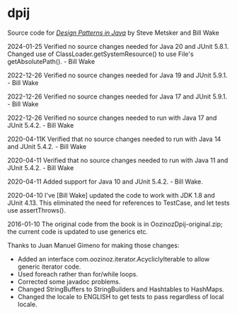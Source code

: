# dpij
Source code for *[Design Patterns in Java][1]* by Steve Metsker and Bill Wake

[1]: http://www.amazon.com/exec/obidos/ASIN/0321333020/xp123com "Design Patterns in Java"

2024-01-25
Verified no source changes needed for Java 20 and JUnit 5.8.1. 
Changed use of ClassLoader.getSystemResource() to use File's getAbsolutePath(). - Bill Wake

2022-12-26
Verified no source changes needed for Java 19 and JUnit 5.9.1. - Bill Wake

2022-12-26
Verified no source changes needed for Java 17 and JUnit 5.9.1. - Bill Wake

2022-12-26
Verified no source changes needed to run with Java 17 and JUnit 5.4.2. - Bill Wake

2020-04-11K
Verified that no source changes needed to run with Java 14 and JUnit 5.4.2. - Bill Wake

2020-04-11
Verified that no source changes needed to run with Java 11 and JUnit 5.4.2. - Bill Wake

2020-04-11 
Added support for Java 10 and JUnit 5.4.2. - Bill Wake.

2020-04-10
I've [Bill Wake] updated the code to work with JDK 1.8 and JUnit 4.13. This eliminated the need for references to TestCase, and let tests use assertThrows().

2016-01-10
The original code from the book is in OozinozDpij-original.zip; the current code is updated to use generics etc. 

Thanks to Juan Manuel Gimeno for making those changes:
* Added an interface com.oozinoz.iterator.AcycliclyIterable to allow generic iterator code.
* Used foreach rather than for/while loops.
* Corrected some javadoc problems.
* Changed StringBuffers to StringBuilders and Hashtables to HashMaps. 
* Changed the locale to ENGLISH to get tests to pass regardless of local locale.





